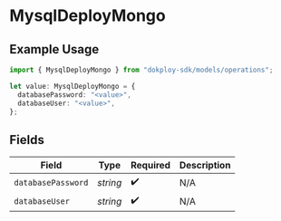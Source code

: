 # MysqlDeployMongo

## Example Usage

```typescript
import { MysqlDeployMongo } from "dokploy-sdk/models/operations";

let value: MysqlDeployMongo = {
  databasePassword: "<value>",
  databaseUser: "<value>",
};
```

## Fields

| Field              | Type               | Required           | Description        |
| ------------------ | ------------------ | ------------------ | ------------------ |
| `databasePassword` | *string*           | :heavy_check_mark: | N/A                |
| `databaseUser`     | *string*           | :heavy_check_mark: | N/A                |